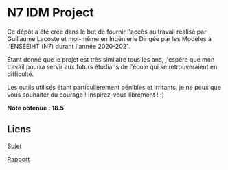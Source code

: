 # N7 IDM Project

Ce dépôt a été crée dans le but de fournir l'accès au travail réalisé par Guillaume Lacoste et moi-même en Ingénierie Dirigée par les Modèles à l'ENSEEIHT (N7) durant l'année 2020-2021.

Étant donné que le projet est très similaire tous les ans, j'espère que mon travail pourra servir aux futurs étudians de l'école qui se retrouveraient en difficulté.

Les outils utilisés étant particulièrement pénibles et irritants, je ne peux que vous souhaiter du courage ! Inspirez-vous librement ! :)


**Note obtenue : 18.5**

## Liens

[Sujet](sujet_2020-2021.pdf)

[Rapport](rapport_BEDEX_LACOSTE.pdf)
